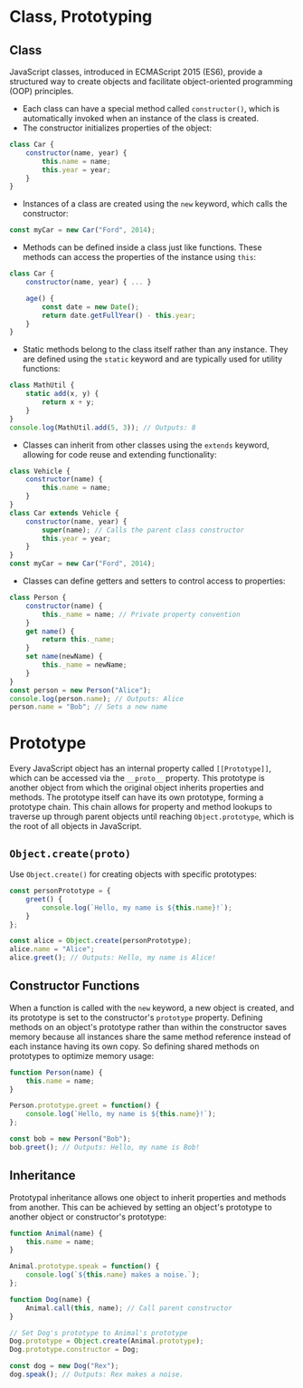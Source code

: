 # Class, Prototyping

## Class

JavaScript classes, introduced in ECMAScript 2015 (ES6), provide a structured way to create objects and facilitate object-oriented programming (OOP) principles.

- Each class can have a special method called `constructor()`, which is automatically invoked when an instance of the class is created.
- The constructor initializes properties of the object:
```js
class Car {
    constructor(name, year) {
        this.name = name;
        this.year = year;
    }
}
```
- Instances of a class are created using the `new` keyword, which calls the constructor:
```js
const myCar = new Car("Ford", 2014);
```
- Methods can be defined inside a class just like functions. These methods can access the properties of the instance using `this`:
```js
class Car {
    constructor(name, year) { ... }

    age() {
        const date = new Date();
        return date.getFullYear() - this.year;
    }
}
```
- Static methods belong to the class itself rather than any instance. They are defined using the `static` keyword and are typically used for utility functions:
```js
class MathUtil {
    static add(x, y) {
        return x + y;
    }
}
console.log(MathUtil.add(5, 3)); // Outputs: 8
```
- Classes can inherit from other classes using the `extends` keyword, allowing for code reuse and extending functionality:
```js
class Vehicle {
    constructor(name) {
        this.name = name;
    }
}
class Car extends Vehicle {
    constructor(name, year) {
        super(name); // Calls the parent class constructor
        this.year = year;
    }
}
const myCar = new Car("Ford", 2014);
```
- Classes can define getters and setters to control access to properties:
```js
class Person {
    constructor(name) {
        this._name = name; // Private property convention
    }
    get name() {
        return this._name;
    }
    set name(newName) {
        this._name = newName;
    }
}
const person = new Person("Alice");
console.log(person.name); // Outputs: Alice
person.name = "Bob"; // Sets a new name
```

# Prototype

Every JavaScript object has an internal property called `[[Prototype]]`, which can be accessed via the `__proto__` property. This prototype is another object from which the original object inherits properties and methods.
The prototype itself can have its own prototype, forming a prototype chain. This chain allows for property and method lookups to traverse up through parent objects until reaching `Object.prototype`, which is the root of all objects in JavaScript.

## `Object.create(proto)`
Use `Object.create()` for creating objects with specific prototypes:
```js
const personPrototype = {
    greet() {
        console.log(`Hello, my name is ${this.name}!`);
    }
};

const alice = Object.create(personPrototype);
alice.name = "Alice";
alice.greet(); // Outputs: Hello, my name is Alice!
```

## Constructor Functions
When a function is called with the `new` keyword, a new object is created, and its prototype is set to the constructor's `prototype` property. Defining methods on an object's prototype rather than within the constructor saves memory because all instances share the same method reference instead of each instance having its own copy. So defining shared methods on prototypes to optimize memory usage:
```js
function Person(name) {
    this.name = name;
}

Person.prototype.greet = function() {
    console.log(`Hello, my name is ${this.name}!`);
};

const bob = new Person("Bob");
bob.greet(); // Outputs: Hello, my name is Bob!
```

## Inheritance

Prototypal inheritance allows one object to inherit properties and methods from another. This can be achieved by setting an object's prototype to another object or constructor's prototype:

```js
function Animal(name) {
    this.name = name;
}

Animal.prototype.speak = function() {
    console.log(`${this.name} makes a noise.`);
};

function Dog(name) {
    Animal.call(this, name); // Call parent constructor
}

// Set Dog's prototype to Animal's prototype
Dog.prototype = Object.create(Animal.prototype);
Dog.prototype.constructor = Dog;

const dog = new Dog("Rex");
dog.speak(); // Outputs: Rex makes a noise.
```
